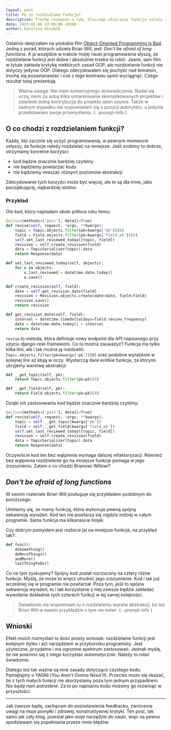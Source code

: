 ```yaml
---
layout: post
title: Po co rozdzielamy funkcje?
description: Trochę rozważań o tym, dlaczego właściwie funkcje należy rozdzielać na mniejsze
date: 2023-02-06 13:00:00 +0100
author: Karolina Kozubik
---
```


Ostatnio obejrzałam na youtubie film [Object-Oriented Programming is Bad](https://www.youtube.com/watch?v=QM1iUe6IofM). Jedną z porad, których udziela Brian Will, jest: _Don't be afraid of long functions_. A ja wszędzie w trakcie mojej nauki programowania słyszę, że rozdzielanie funkcji jest dobre i absolutnie trzeba to robić. Jasne, sam film w tytule zakłada krytykę niektórych zasad OOP, ale rozdzielanie funkcji nie dotyczy jedynie OOP. Dlatego zdecydowałam się pochylić nad tematem, trochę się pozastanawiać i coś z tego kontrastu opinii wyciągnąć. Czego rezultat tutaj prezentuję.

> Ważna uwaga: Nie mam komercyjnego doświadczenia. Nadal się uczę, mam za sobą kilka umiarkowanie skomplikowanych projektów i zaledwie jedną kontrybucję do projektu open source. Także w żadnym wypadku nie wypowiadam się z pozycji autorytetu, a jedynie przedstawiam swoje przemyślenia.
> {: .prompt-info }

## O co chodzi z rozdzielaniem funkcji?

Każdy, kto zacznie się uczyć programowania, w pewnym momencie usłyszy, że funkcje należy rozdzielać na mniejsze. Jeśli zrobimy to dobrze, otrzymamy konretne korzyści:

- kod będzie znacznie bardziej czytelny
- nie będziemy powtarzać kodu
- nie będziemy mieszać różnych poziomów abstrakcji

Zdecydowanie tych korzyści może być więcej, ale te są dla mnie, jako początkującej, najbardziej istotne.

### Przykład

Oto kod, który napisałam około półtora roku temu:

```py
@action(methods=['post'], detail=True)
def revise(self, request, *args, **kwargs):
    topic = Topic.objects.filter(pk=kwargs['pk'])[0]
    field = Field.objects.filter(pk=kwargs['field_pk'])[0]
    self.set_last_reviewed_today([topic, field])
    revision = self.create_revision(field)
    data = TopicSerializer(topic).data
    return Response(data)

def set_last_reviewed_today(self, objects):
    for o in objects:
        o.last_reviewed = datetime.date.today()
        o.save()

def create_revision(self, field):
    date = self.get_revision_date(field)
    revision = Revision.objects.create(date=date, field=field)
    revision.save()
    return revision

def get_revision_date(self, field):
    interval = datetime.timedelta(days=field.review_frequency)
    date = datetime.date.today() + interval
    return date
```

`revise` to metoda, która definiuje nowy endpoint dla API napisanego przy użyciu django-rest-framework. Co tu można zauważyć? Funkcja ma tylko kilka linii, ale i tak można ją rozdzielić. `Topic.objects.filter(pk=kwargs['pk'])[0]` oraz podobne wyrażenie w kolejnej linii aż kłują w oczy. Wystarczą dwie krótkie funkcje, za którymi ukryjemy warstwę abstrakcji:

```py
def __get_topic(self, pk):
    return Topic.objects.filter(pk=pk)[0]

def __get_field(self, pk):
    return Field.objects.filter(pk=pk)[0]
```

Dzięki ich zastosowaniu kod będzie znacznie bardziej czytelny:

```py
@action(methods=['post'], detail=True)
def revise(self, request, *args, **kwargs):
    topic = self.__get_topic(kwargs['pk'])
    field = self.__get_field(kwargs['field_pk'])
    self.set_last_reviewed_today([topic, field])
    revision = self.create_revision(field)
    data = TopicSerializer(topic).data
    return Response(data)
```

Oczywiście kod ten bez wątpienia wymaga dalszej refaktoryzacji. Również bez wątpienia rozdzielenie go na mniejsze funkcje pomaga w jego zrozumieniu. Zatem o co chodzi Brianowi Willowi?

## _Don't be afraid of long functions_

W swoim materiale Brian Will posługuje się przykładem podobnym do poniższego:

Umówmy się, że mamy funkcję, która wykonuje pewną spójną sekwencję wyrażeń. Kod ten nie powtarza się nigdzie indziej w całym programie. Sama funkcja ma kilkanaście linijek.

Czy dobrym pomysłem jest rozbicie jej na mniejsze funkcje, na przykład tak?:

```py
def func():
    doSomething()
    doMoreThings()
    andMore()
    lastThingToDo()
```

Co na tym zyskujemy? Spójny kod został rozrzucony na cztery różne funkcje. Myślę, że może to wręcz utrudnić jego zrozumienie. Kod i tak już wcześniej się w programie nie powtarzał. Poza tym, jeśli to spójna sekwencja wyrażeń, to i tak korzystanie z niej zawsze będzie zakładać wywołanie dokładnie tych czterech funkcji w tej samej kolejności.

> Świadomie nie wspominam tu o rozdzieleniu warstw abstrakcji, bo też Brian Will w swoim przykładzie o tym nie mówi.
> {: .prompt-info }

## Wnioski

Efekt moich rozmyślań to dość prosty wniosek: rozdzielanie funkcji jest kolejnym (tylko i aż) narzędziem w przyborniku programisty. Jest użyteczne, przydatne i ma ogromne spektrum zastosowań. Jednak myślę, że nie powinno się z niego korzystać _automatycznie_. Należy to robić świadomie.

Dlatego też tak ważne są inne zasady dotyczące czystego kodu. Pamiętajmy o YAGNI (_You Aren't Gonna Need It_). Przecież może się okazać, że z tych małych funkcji nie skorzystamy poza tym jednym przypadkiem. _Nie będą nam potrzebne_. Za to po napisaniu kodu możemy go rozwinąć w przyszłości.

---

Jak zawsze będę, zachęcam do pozostawienia feedbacku, zwrócenia uwagi na moje pomyłki i zdrowej, konstruktywnej krytyki. Ten post, tak samo jak cały blog, powstał jako moje narzędzie do nauki, więc na pewno spodziewam się popełniania przeze mnie błędów.

